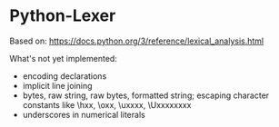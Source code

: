 # Python-Lexer

Based on: https://docs.python.org/3/reference/lexical_analysis.html

What's not yet implemented:
- encoding declarations
- implicit line joining
- bytes, raw string, raw bytes, formatted string; escaping character constants like \hxx, \oxx, \uxxxx, \Uxxxxxxxx
- underscores in numerical literals

